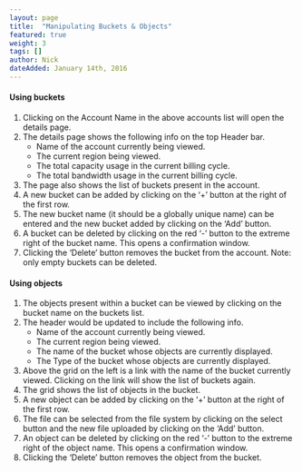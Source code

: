 ```yaml
---
layout: page
title:  "Manipulating Buckets & Objects"
featured: true
weight: 3
tags: []
author: Nick
dateAdded: January 14th, 2016
---
```


#### Using buckets
1. Clicking on the Account Name in the above accounts list will open the details page.
2. The details page shows the following info on the top Header bar.
    * Name of the account currently being viewed. 
    * The current region being viewed.
    * The total capacity usage in the current billing cycle.
    * The total bandwidth usage in the current billing cycle.
3. The page also shows the list of buckets present in the account.
4. A new bucket can be added by clicking on the ‘+’ button at the right of the first row.
5. The new bucket name (it should be a globally unique name) can be entered and the new bucket added by clicking on the ‘Add’ button.
6. A bucket can be deleted by clicking on the red ‘-’ button to the extreme right of the bucket name. This opens a confirmation window.
7. Clicking the ‘Delete’ button removes the bucket from the account. Note: only empty buckets can be deleted.

#### Using objects
1. The objects present within a bucket can be viewed by clicking on the bucket name on the buckets list.
2. The header would be updated to include the following info.
    * Name of the account currently being viewed.
    * The current region being viewed.
    * The name of the bucket whose objects are currently displayed.
    * The Type of the bucket whose objects are currently displayed.
3. Above the grid on the left is a link with the name of the bucket currently viewed. Clicking on the link will show the list of buckets again.
4. The grid shows the list of objects in the bucket.
5. A new object can be added by clicking on the ‘+’ button at the right of the first row. 
6. The file can be selected from the file system by clicking on the select button and the new file uploaded by clicking on the ‘Add’ button.
7. An object can be deleted by clicking on the red ‘-’ button to the extreme right of the object name. This opens a confirmation window.
8. Clicking the ‘Delete’ button removes the object from the bucket.
